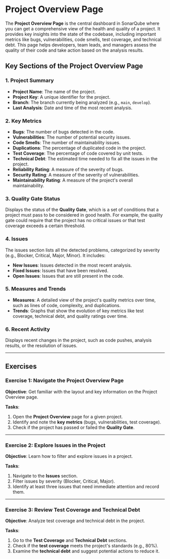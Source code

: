 # Project Overview Page

The **Project Overview Page** is the central dashboard in SonarQube where 
you can get a comprehensive view of the health and quality of a project. It 
provides key insights into the state of the codebase, including important 
metrics like bugs, vulnerabilities, code smells, test coverage, and 
technical debt. This page helps developers, team leads, and managers assess 
the quality of their code and take action based on the analysis results.     

## Key Sections of the Project Overview Page

### 1. Project Summary

- **Project Name**: The name of the project.
- **Project Key**: A unique identifier for the project.
- **Branch**: The branch currently being analyzed (e.g., `main`, `develop`).
- **Last Analysis**: Date and time of the most recent analysis.

### 2. Key Metrics

- **Bugs**: The number of bugs detected in the code.
- **Vulnerabilities**: The number of potential security issues.
- **Code Smells**: The number of maintainability issues.
- **Duplications**: The percentage of duplicated code in the project.
- **Test Coverage**: The percentage of code covered by unit tests.
- **Technical Debt**: The estimated time needed to fix all the issues in the project.
- **Reliability Rating**: A measure of the severity of bugs.
- **Security Rating**: A measure of the severity of vulnerabilities.
- **Maintainability Rating**: A measure of the project's overall maintainability.

### 3. Quality Gate Status

Displays the status of the **Quality Gate**, which is a set of conditions 
that a project must pass to be considered in good health. For example, the 
quality gate could require that the project has no critical issues or that 
test coverage exceeds a certain threshold.    

### 4. Issues

The issues section lists all the detected problems, categorized by severity 
(e.g., Blocker, Critical, Major, Minor). It includes: 
- **New Issues**: Issues detected in the most recent analysis.
- **Fixed Issues**: Issues that have been resolved.
- **Open Issues**: Issues that are still present in the code.

### 5. Measures and Trends

- **Measures**: A detailed view of the project's quality metrics over time, 
  such as lines of code, complexity, and duplications.
- **Trends**: Graphs that show the evolution of key metrics like test 
  coverage, technical debt, and quality ratings over time. 

### 6. Recent Activity

Displays recent changes in the project, such as code pushes, analysis 
results, or the resolution of issues. 

---

## Exercises

### Exercise 1: Navigate the Project Overview Page

**Objective**: 
Get familiar with the layout and key information on the Project Overview page.

**Tasks**:
1. Open the **Project Overview** page for a given project.
2. Identify and note the **key metrics** (bugs, vulnerabilities, test coverage).
3. Check if the project has passed or failed the **Quality Gate**.

---

### Exercise 2: Explore Issues in the Project

**Objective**: 
Learn how to filter and explore issues in a project.

**Tasks**:
1. Navigate to the **Issues** section.
2. Filter issues by severity (Blocker, Critical, Major).
3. Identify at least three issues that need immediate attention and record them.

---

### Exercise 3: Review Test Coverage and Technical Debt

**Objective**: 
Analyze test coverage and technical debt in the project.

**Tasks**:
1. Go to the **Test Coverage** and **Technical Debt** sections.
2. Check if the **test coverage** meets the project's standards (e.g., 80%).
3. Examine the **technical debt** and suggest potential actions to reduce it.

